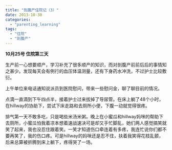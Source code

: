 ```yaml
---
title: "剖腹产住院记（3）"
date: 2013-10-30
categories: 
  - "parenting_learning"
tags: 
  - "住院"
  - "剖腹产"
---
```


**10月25号 住院第三天**

生产前一心想要顺产，学习补充了很多顺产的知识，而对剖腹产前前后后的事情知之甚少。发现每天会有例行的血压体温测量，还有下身药水冲洗，不过护士比较敷衍。

上午单位来电话通知说派员到医院慰问，带来一些慰问金，聊了聊目前的情况。

点滴一直滴到下午四点半，接着护士过来拔掉了导尿管。在床上躺了48个小时，在hillway的协助下，尝试下床走路和去厕所小便，下腹一动就觉得很疼。

排气第一天不敢多吃，只是喝些米汤米粥。晚上在小蜜瓜和hillway妈咪的帮助下去厕所，小蜜瓜怕我着凉本想着速战速决可是却又手忙脚乱，她们两人感觉搞笑就笑了起来，我也没忍住跟着笑。一笑才知道伤口牵连着有多疼，我连忙说你们都不要再笑了，我的伤口疼。可是hillway的妈咪还是忍不住，扶着我笑得花枝乱颤，后来总算被折腾到床上躺下，疼得哭了一场。
